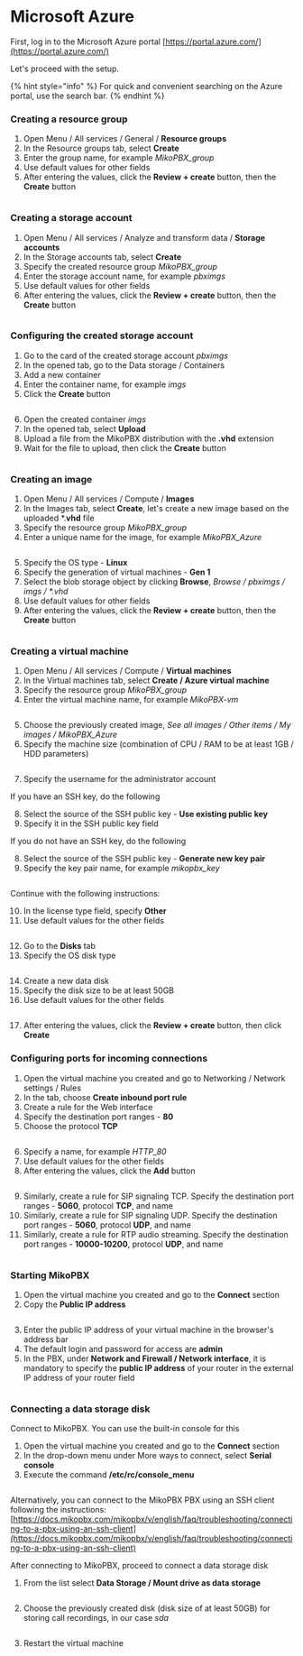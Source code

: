 # Microsoft Azure

First, log in to the Microsoft Azure portal [https://portal.azure.com/](https://portal.azure.com/)

Let's proceed with the setup.

{% hint style="info" %}
For quick and convenient searching on the Azure portal, use the search bar.
{% endhint %}

### Creating a resource group

1. Open Menu / All services / General / **Resource groups**
2. In the Resource groups tab, select **Create**
3. Enter the group name, for example _MikoPBX\_group_
4. Use default values for other fields
5. After entering the values, click the **Review + create** button, then the **Create** button

<figure><img src="../../.gitbook/assets/MikoPBXAzureInstallation_eng_1.png" alt=""><figcaption></figcaption></figure>

### Creating a storage account

1. Open Menu / All services / Analyze and transform data / **Storage accounts**
2. In the Storage accounts tab, select **Create**
3. Specify the created resource group _MikoPBX\_group_
4. Enter the storage account name, for example _pbximgs_
5. Use default values for other fields
6. After entering the values, click the **Review + create** button, then the **Create** button

<figure><img src="../../.gitbook/assets/MikoPBXAzureInstallation_eng_2.png" alt=""><figcaption></figcaption></figure>

### Configuring the created storage account

1. Go to the card of the created storage account _pbximgs_
2. In the opened tab, go to the Data storage / Containers
3. Add a new container
4. Enter the container name, for example _imgs_
5. Click the **Create** button

<figure><img src="../../.gitbook/assets/MikoPBXAzureInstallation_eng_3.png" alt=""><figcaption></figcaption></figure>

6. Open the created container _imgs_
7. In the opened tab, select **Upload**
8. Upload a file from the MikoPBX distribution with the **.vhd** extension
9. Wait for the file to upload, then click the **Create** button

<figure><img src="../../.gitbook/assets/MikoPBXAzureInstallation_eng_4.png" alt=""><figcaption></figcaption></figure>

### Creating an image

1. Open Menu / All services / Compute / **Images**
2. In the Images tab, select **Create**, let's create a new image based on the uploaded \*.**vhd** file
3. Specify the resource group _MikoPBX\_group_
4. Enter a unique name for the image, for example _MikoPBX\_Azure_

<figure><img src="../../.gitbook/assets/MikoPBXAzureInstallation_eng_5.png" alt=""><figcaption></figcaption></figure>

5. Specify the OS type - **Linux**
6. Specify the generation of virtual machines - **Gen 1**
7. Select the blob storage object by clicking **Browse**, _Browse / pbximgs / imgs / \*.vhd_
8. Use default values for other fields
9. After entering the values, click the **Review + create** button, then the **Create** button

<figure><img src="../../.gitbook/assets/MikoPBXAzureInstallation_eng_6.png" alt=""><figcaption></figcaption></figure>

### Creating a virtual machine

1. Open Menu / All services / Compute / **Virtual machines**
2. In the Virtual machines tab, select **Create / Azure virtual machine**
3. Specify the resource group _MikoPBX\_group_
4. Enter the virtual machine name, for example _MikoPBX-vm_

<figure><img src="../../.gitbook/assets/MikoPBXAzureInstallation_eng_7.png" alt=""><figcaption></figcaption></figure>

5. Choose the previously created image, _See all images / Other items / My images / MikoPBX\_Azure_
6. Specify the machine size (combination of CPU / RAM to be at least 1GB / HDD parameters)

<figure><img src="../../.gitbook/assets/MikoPBXAzureInstallation_eng_22.png" alt=""><figcaption></figcaption></figure>

7. Specify the username for the administrator account

If you have an SSH key, do the following

8. Select the source of the SSH public key - **Use existing public key**
9. Specify it in the SSH public key field

If you do not have an SSH key, do the following

8. Select the source of the SSH public key - **Generate new key pair**
9. Specify the key pair name, for example _mikopbx\_key_

<figure><img src="../../.gitbook/assets/MikoPBXAzureInstallation_eng_9.png" alt=""><figcaption></figcaption></figure>

Continue with the following instructions:

10. In the license type field, specify **Other**
11. Use default values for the other fields

<figure><img src="../../.gitbook/assets/MikoPBXAzureInstallation_eng_10.png" alt=""><figcaption></figcaption></figure>

12. Go to the **Disks** tab
13. Specify the OS disk type

<figure><img src="../../.gitbook/assets/MikoPBXAzureInstallation_eng_11.png" alt=""><figcaption></figcaption></figure>

14. Create a new data disk
15. Specify the disk size to be at least 50GB
16. Use default values for the other fields

<figure><img src="../../.gitbook/assets/MikoPBXAzureInstallation_eng_12.png" alt=""><figcaption></figcaption></figure>

17. After entering the values, click the **Review + create** button, then click **Create**

### Configuring ports for incoming connections

1. Open the virtual machine you created and go to Networking / Network settings / Rules
2. In the tab, choose **Create inbound port rule**
3. Create a rule for the Web interface
4. Specify the destination port ranges - **80**
5. Choose the protocol **TCP**

<figure><img src="../../.gitbook/assets/MikoPBXAzureInstallation_eng_13.png" alt=""><figcaption></figcaption></figure>

6. Specify a name, for example _HTTP\_80_
7. Use default values for the other fields
8. After entering the values, click the **Add** button

<figure><img src="../../.gitbook/assets/MikoPBXAzureInstallation_eng_14.png" alt=""><figcaption></figcaption></figure>

9. Similarly, create a rule for SIP signaling TCP. Specify the destination port ranges - **5060**, protocol **TCP**, and name
10. Similarly, create a rule for SIP signaling UDP. Specify the destination port ranges - **5060**, protocol **UDP**, and name
11. Similarly, create a rule for RTP audio streaming. Specify the destination port ranges - **10000-10200**, protocol **UDP**, and name

<figure><img src="../../.gitbook/assets/MikoPBXAzureInstallation_eng_15.png" alt=""><figcaption></figcaption></figure>

### Starting MikoPBX

1. Open the virtual machine you created and go to the **Connect** section
2. Copy the **Public IP address**

<figure><img src="../../.gitbook/assets/MikoPBXAzureInstallation_eng_16.png" alt=""><figcaption></figcaption></figure>

3. Enter the public IP address of your virtual machine in the browser's address bar
4. The default login and password for access are **admin**
5. In the PBX, under **Network and Firewall / Network interface**, it is mandatory to specify the **public IP address** of your router in the external IP address of your router field

<figure><img src="../../.gitbook/assets/MikoPBXAzureInstallation_eng_17.png" alt=""><figcaption></figcaption></figure>

### Connecting a data storage disk

Connect to MikoPBX. You can use the built-in console for this

1. Open the virtual machine you created and go to the **Connect** section
2. In the drop-down menu under More ways to connect, select **Serial console**
3. Execute the command **/etc/rc/console\_menu**

<figure><img src="../../.gitbook/assets/MikoPBXAzureInstallation_eng_18.png" alt=""><figcaption></figcaption></figure>

Alternatively, you can connect to the MikoPBX PBX using an SSH client following the instructions: [https://docs.mikopbx.com/mikopbx/v/english/faq/troubleshooting/connecting-to-a-pbx-using-an-ssh-client](https://docs.mikopbx.com/mikopbx/v/english/faq/troubleshooting/connecting-to-a-pbx-using-an-ssh-client)

After connecting to MikoPBX, proceed to connect a data storage disk

1. From the list select **Data Storage / Mount drive as data storage**

<figure><img src="../../.gitbook/assets/MikoPBXAzureInstallation_eng_19.png" alt=""><figcaption></figcaption></figure>

2. Choose the previously created disk (disk size of at least 50GB) for storing call recordings, in our case _sda_

<figure><img src="../../.gitbook/assets/MikoPBXAzureInstallation_eng_21.png" alt=""><figcaption></figcaption></figure>

3. Restart the virtual machine
